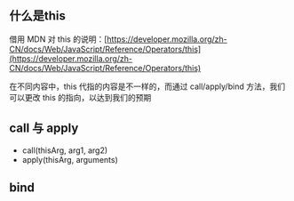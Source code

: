 ## 什么是this

借用 MDN 对 this 的说明：[https://developer.mozilla.org/zh-CN/docs/Web/JavaScript/Reference/Operators/this](https://developer.mozilla.org/zh-CN/docs/Web/JavaScript/Reference/Operators/this)

在不同内容中，this 代指的内容是不一样的，而通过 call/apply/bind 方法，我们可以更改 this 的指向，以达到我们的预期

## call 与 apply

- call(thisArg, arg1, arg2)
- apply(thisArg, arguments)

## bind

